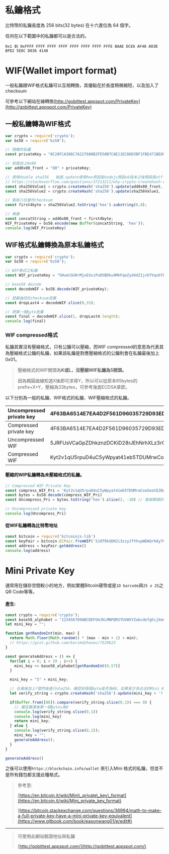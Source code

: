 # 私鑰格式

比特幣的私鑰長度為 256 bits\(32 bytes\) 在十六進位為 64 個字。

任何在以下範圍中的私鑰都可以是合法的。

```
0x1 到 0xFFFF FFFF FFFF FFFF FFFF FFFF FFFF FFFE BAAE DCE6 AF48 A03B BFD2 5E8C D036 4140
```

# WIF\(Wallet import format\)

一般私鑰跟WIF格式私鑰可以互相轉換，其優點在於長度稍微縮短，以及加入了checksum

可參考以下網站在線轉換[http://gobittest.appspot.com/PrivateKey](http://gobittest.appspot.com/PrivateKey)

## 一般私鑰轉為WIF格式

```js
var crypto = require('crypto');
var bs58 = require('bs58');

// 隨機的私鑰
const privateKey = "0C28FCA386C7A227600B2FE50B7CAE11EC86D3BF1FBE471BE89827E19D72AA1D";

// 前面加上0x80
var add0x80_front = "80" + privateKey;

// 使用double sha256   後面.update使用hex原因是nodejs預設v6版本之後預設是utf-8
// https://stackoverflow.com/questions/37213211/why-crypto-createhash-returns-different-output-in-new-version
const sha256Value1 = crypto.createHash('sha256').update(add0x80_front, 'hex').digest();
const sha256Value2 = crypto.createHash('sha256').update(sha256Value1, 'hex').digest();

// 取前八位當作checksum
const first4byte = sha256Value2.toString('hex').substring(0,8);

// 串接
const concatString = add0x80_front + first4byte; 
WIF_PrivateKey = bs58.encode(new Buffer(concatString, 'hex'));
console.log(WIF_PrivateKey)
```

## WIF格式私鑰轉換為原本私鑰格式

```js
var crypto = require('crypto');
var bs58 = require('bs58');

// WIF格式之私鑰
const WIF_privateKey = "5HueCGU8rMjxEXxiPuD5BDku4MkFqeZyd4dZ1jvhTVqvbTLvyTJ";

// base58 decode
const decodeWIF = bs58.decode(WIF_privateKey);

// 把最後四位checksum丟棄
const dropLast4 = decodeWIF.slice(0,33);

// 把第一個byte丟棄
const final = decodeWIF.slice(1, dropLast4.length);
console.log(final)
```

### WIF­ compressed格式

私鑰其實沒有壓縮格式，只有公鑰可以壓縮，而WIF­ compressed的意思為代表其為壓縮格式公鑰的私鑰，如果該私鑰是對應壓縮格式的公鑰則會在私鑰最後加上0x01。

> 壓縮格式的WIF開頭為**K或L，沒壓縮WIF私鑰為5開頭。**
>
> 因為橢圓曲線知道X後即可求得Y，所以可以從原本65bytes的prefix+X+Y，壓縮為33bytes，可參考後面ECDSA章節。

以下分別為一般的私鑰、WIF格式的私鑰、WIF壓縮格式的私鑰。

| Uncompressed private key | 4F63BA6514E7EA4D2F561D96035729D93EDA4678F148A0CF8E8D77724B18E0B9 |
| :--- | :--- |
| Compressed private key | 4F63BA6514E7EA4D2F561D96035729D93EDA4678F148A0CF8E8D77724B18E0B901 |
| Uncompressed WIF | 5JRFUsVCaGpZDhkznzDCKiD28rJEhNrhXLz3rGKwMDU1fhJUHE6 |
| Compressed WIF | Kyt2v1qU5rpuD4uC5yWpyat41eb5TDUMrwCoaSeatE2DwVA7MMfG |

#### 壓縮的WIP私鑰轉為未壓縮格式的私鑰。

```js
// Compressed WIF Private Key
const compress_WIF_Pri = 'Kyt2v1qU5rpuD4uC5yWpyat41eb5TDUMrwCoaSeatE2DwVA7MMfG'
const bytes = bs58.decode(compress_WIF_Pri)
const Uncompress_Pri = bytes.toString('hex').slice(2, -10) // 拿掉開頭的80與結尾的01加上八位校驗碼。

// Uncompressed private key
console.log(Uncompress_Pri)
```

#### 從WIF私鑰轉為比特幣地址

```js
const bitcoin = require('bitcoinjs-lib')
const keyPair = bitcoin.ECPair.fromWIF('5JdT9kXDHJi3zzyJfYhvpWDAQrk6y7GPCkQiQfdxk5aV4jrq12A') // 輸入WIF格式私鑰
const address = keyPair.getAddress()
console.log(address)
```

# Mini Private Key

通常用在儲存空間較小的地方，例如實體Bitcoin硬幣或是`1D barcode`與`25 x 25`之QR Code等等。

#### 產生:

```js
const crypto = require('crypto');
const base58_alphabet = "123456789ABCDEFGHJKLMNPQRSTUVWXYZabcdefghijkmnopqrstuvwxyz";
let mini_key = "";

function getRandomInt(min, max) {
  return Math.floor(Math.random() * (max - min + 1) + min); 
  // https://gist.github.com/kerimdzhanov/7529623
}

const generateAddress = () => {
  for(let i = 0; i < 29 ; i++) {
    mini_key += base58_alphabet[getRandomInt(0,57)]
  }

  mini_key = "S" + mini_key;

  // 在最後加上?號然後進行sha256，確認前兩個byte是否為00，如果是才為合法的Mini Key
  let verify_string = crypto.createHash('sha256').update(mini_key + '?').digest();

  if(Buffer.from([00]).compare(verify_string.slice(0,1)) === 0) { 
    // 確定雜湊後第一個Bytes為0
    console.log(verify_string.slice(0,1))
    console.log(mini_key)
    return mini_key;
  } else {
    console.log(verify_string.slice(0,1));
    mini_key = "";
    generateAddress();
  }
}

generateAddress()
```

之後可以使用`https://blockchain.info/wallet` 來引入Mini 格式的私鑰，但並不是所有錢包都支援此種格式。

> 參考至:
>
> [https://en.bitcoin.it/wiki/Mini\_private\_key\_format](https://en.bitcoin.it/wiki/Mini_private_key_format)
>
> [https://bitcoin.stackexchange.com/questions/36994/math-to-make-a-full-private-key-have-a-mini-private-key-equivalent](https://www.gitbook.com/book/easonwang01/e/edit#)

---

> 可使用此網站驗證地址與私鑰
>
> [http://gobittest.appspot.com/](http://gobittest.appspot.com/)



